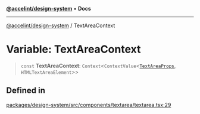 [**@accelint/design-system**](../README.md) • **Docs**

***

[@accelint/design-system](../README.md) / TextAreaContext

# Variable: TextAreaContext

> `const` **TextAreaContext**: `Context`\<`ContextValue`\<[`TextAreaProps`](../type-aliases/TextAreaProps.md), `HTMLTextAreaElement`\>\>

## Defined in

[packages/design-system/src/components/textarea/textarea.tsx:29](https://github.com/gohypergiant/standard-toolkit/blob/258694cea8ed8bbd956b3cf5da47c2c9debcf127/packages/design-system/src/components/textarea/textarea.tsx#L29)
